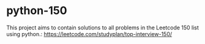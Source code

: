# python-150
This project aims to contain solutions to all problems in the Leetcode 150 list using python.: https://leetcode.com/studyplan/top-interview-150/
